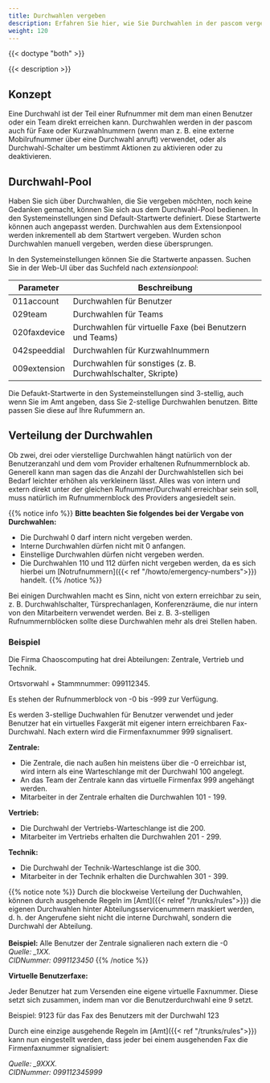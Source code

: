 ```yaml
---
title: Durchwahlen vergeben
description: Erfahren Sie hier, wie Sie Durchwahlen in der pascom vergeben und verwenden können
weight: 120
---
```


{{< doctype "both"  >}}

{{< description >}}

## Konzept

Eine Durchwahl ist der Teil einer Rufnummer mit dem man einen Benutzer oder ein Team direkt erreichen kann. Durchwahlen werden in der pascom auch für Faxe oder Kurzwahlnummern (wenn man z. B. eine externe Mobilrufnummer über eine Durchwahl anruft) verwendet, oder als Durchwahl-Schalter um bestimmt Aktionen zu aktivieren oder zu deaktivieren.

## Durchwahl-Pool
<!-- FIXME extension-pool ersetzen -->

Haben Sie sich über Durchwahlen, die Sie vergeben möchten, noch keine Gedanken gemacht, können Sie sich aus dem Durchwahl-Pool bedienen.
In den Systemeinstellungen sind Default-Startwerte definiert. Diese Startwerte können auch angepasst werden. Durchwahlen aus dem Extensionpool werden inkrementell ab dem Startwert vergeben. Wurden schon Durchwahlen manuell vergeben, werden diese übersprungen.

In den Systemeinstellungen können Sie die Startwerte anpassen. Suchen Sie in der Web-UI über das Suchfeld nach *extensionpool*:

|Parameter|Beschreibung|
|---|---|
|011account|Durchwahlen für Benutzer|
|029team|Durchwahlen für Teams|
|020faxdevice|Durchwahlen für virtuelle Faxe (bei Benutzern und Teams)|
|042speeddial|Durchwahlen für Kurzwahlnummern|
|009extension|Durchwahlen für sonstiges (z. B. Durchwahlschalter, Skripte)|

Die Defaukt-Startwerte in den Systemeinstellungen sind 3-stellig, auch wenn Sie im Amt angeben, dass Sie 2-stellige
Durchwahlen benutzen. Bitte passen Sie diese auf Ihre Rufummern an.

## Verteilung der Durchwahlen

Ob zwei, drei oder vierstellige Durchwahlen hängt natürlich von der Benutzeranzahl und dem vom Provider erhaltenen Rufnummernblock ab.
Generell kann man sagen das die Anzahl der Durchwahlstellen sich bei Bedarf leichter erhöhen als verkleinern lässt.
Alles was von intern und extern direkt unter der gleichen Rufnummer/Durchwahl erreichbar sein soll, muss natürlich im Rufnummernblock des Providers angesiedelt sein.

{{% notice info %}}
**Bitte beachten Sie folgendes bei der Vergabe von Durchwahlen:**<br>
- Die Durchwahl 0 darf intern nicht vergeben werden.<br>
- Interne Durchwahlen dürfen nicht mit 0 anfangen.<br>
- Einstellige Durchwahlen dürfen nicht vergeben werden.<br>
- Die Durchwahlen 110 und 112 dürfen nicht vergeben werden, da es sich hierbei um [Notrufnummern]({{< ref "/howto/emergency-numbers">}}) handelt.
{{% /notice %}}

Bei einigen Durchwahlen macht es Sinn, nicht von extern erreichbar zu sein, z. B. Durchwahlschalter, Türsprechanlagen, Konferenzräume, die nur intern von den Mitarbeitern verwendet werden. Bei z. B. 3-stelligen Rufnummernblöcken sollte diese Durchwahlen mehr als drei Stellen haben.

### Beispiel

Die Firma Chaoscomputing hat drei Abteilungen: Zentrale, Vertrieb und Technik.

Ortsvorwahl + Stammnummer: 099112345.

Es stehen der Rufnummerblock von -0 bis -999 zur Verfügung.

Es werden 3-stellige Duchwahlen für Benutzer verwendet und jeder Benutzer hat ein virtuelles Faxgerät mit eigener intern erreichbaren Fax-Durchwahl. Nach extern wird die Firmenfaxnummer 999 signalisert.

**Zentrale:**

* Die Zentrale, die nach außen hin meistens über die -0 erreichbar ist, wird intern als eine Warteschlange mit der Durchwahl 100 angelegt.
* An das Team der Zentrale kann das virtuelle Firmenfax 999 angehängt werden.
* Mitarbeiter in der Zentrale erhalten die Durchwahlen 101 - 199.

**Vertrieb:**

* Die Durchwahl der Vertriebs-Warteschlange ist die 200.
* Mitarbeiter im Vertriebs erhalten die Durchwahlen 201 - 299.

**Technik:**

* Die Durchwahl der Technik-Warteschlange ist die 300.
* Mitarbeiter in der Technik erhalten die Durchwahlen 301 - 399.


{{% notice note %}}
Durch die blockweise Verteilung der Duchwahlen, können durch ausgehende Regeln im [Amt]({{< relref "/trunks/rules">}}) die eigenen Durchwahlen hinter Abteilungsservicenummern maskiert werden, d. h. der Angerufene sieht nicht die interne Durchwahl, sondern die Durchwahl der Abteilung.
<br><br>**Beispiel:** Alle Benutzer der Zentrale signalieren nach extern die -0<br>
*Quelle: _1XX.*<br>
*CIDNummer: 0991123450*
{{% /notice %}}

**Virtuelle Benutzerfaxe:**

Jeder Benutzer hat zum Versenden eine eigene virtuelle Faxnummer. Diese setzt sich zusammen, indem man vor die Benutzerdurchwahl eine 9 setzt.

Beispiel: 9123 für das Fax des Benutzers mit der Durchwahl 123

Durch eine einzige ausgehende Regeln im [Amt]({{< ref "/trunks/rules">}}) kann nun eingestellt werden, dass jeder bei einem ausgehenden Fax die Firmenfaxnummer signalisiert:

*Quelle: _9XXX.*<br>
*CIDNummer: 099112345999*
